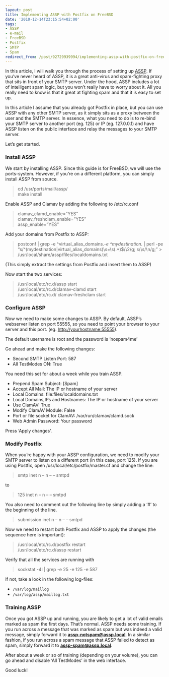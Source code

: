 ```yaml
---
layout: post
title: Implementing ASSP with Postfix on FreeBSD
date: '2010-12-14T23:15:54+02:00'
tags:
- ASSP
- e-mail
- FreeBSD
- Postfix
- SMTP
- Spam
redirect_from: /post/92729939994/implementing-assp-with-postfix-on-freebsd
---
```

In this article, I will walk you through the process of setting up [ASSP](http://assp.sourceforge.net/). If you’ve never heard of ASSP, it is a great anti-virus and spam-fighting proxy that sits in front of your SMTP server. Under the hood, ASSP includes a lot of intelligent spam logic, but you won’t really have to worry about it. All you really need to know is that it great at fighting spam and that it is easy to set up.

In this article I assume that you already got Postfix in place, but you can use ASSP with any other SMTP server, as it simply sits as a proxy between the user and the SMTP server. In essence, what you need to do is to re-bind your SMTP server to another port (eg. 125) or IP (eg. 127.0.0.1) and have ASSP listen on the public interface and relay the messages to your SMTP server.

Let’s get started.  

### Install ASSP

We start by installing ASSP. Since this guide is for FreeBSD, we will use the ports-system. However, if you’re on a different platform, you can simply install ASSP from source.

> cd /usr/ports/mail/assp/  
> make install

Enable ASSP and Clamav by adding the following to /etc/rc.conf

> clamav\_clamd\_enable=”YES”  
> clamav\_freshclam\_enable=”YES”  
> assp_enable=”YES”

Add your domains from Postfix to ASSP:

> postconf | grep -e ^virtual\_alias\_domains.*-e ^mydestination.* | perl -pe “s/^(mydestination|virtual\_alias\_domains)\\s=\\s(.*)$/\\2/g; s/\\s/\\n/g;” > /usr/local/share/assp/files/localdomains.txt

(This simply extract the settings from Postfix and insert them to ASSP)

Now start the two services:

> /usr/local/etc/rc.d/assp start  
> /usr/local/etc/rc.d/clamav-clamd start  
> /usr/local/etc/rc.d/ clamav-freshclam start

### Configure ASSP

Now we need to make some changes to ASSP. By default, ASSP’s webserver listen on port 55555, so you need to point your browser to your server and this port. (eg. <http://yourhostname:55555>).

The default username is root and the password is ‘nospam4me’

Go ahead and make the following changes:

* Second SMTP Listen Port: 587
* All TestModes ON: True

You need this set for about a week while you train ASSP.

* Prepend Spam Subject: \[Spam\]
* Accept All Mail: The IP or hostname of your server
* Local Domains: file:files/localdomains.txt
* Local Domains,IPs and Hostnames: The IP or hostname of your server
* Use ClamAV: True
* Modify ClamAV Module: False
* Port or file socket for ClamAV: /var/run/clamav/clamd.sock
* Web Admin Password: Your password

Press ‘Apply changes’.

### Modify Postfix

When you’re happy with your ASSP configuration, we need to modify your SMTP server to listen on a different port (in this case, port 125). If you are using Postfix, open /usr/local/etc/postfix/master.cf and change the line:

> smtp inet n – n – – smtpd

to

> 125 inet n – n – – smtpd

You also need to comment out the following line by simply adding a ‘#’ to the beginning of the line.

> submission inet n – n – – smtpd

Now we need to restart both Postfix and ASSP to apply the changes (the sequence here is important):

> /usr/local/etc/rc.d/postfix restart  
> /usr/local/etc/rc.d/assp restart

Verify that all the services are running with

> sockstat -4l | grep -e 25 -e 125 -e 587

If not, take a look in the following log-files:

* `/var/log/maillog`
* `/var/log/assp/maillog.txt`

### Training ASSP

Once you got ASSP up and running, you are likely to get a lot of valid emails marked as spam the first days. That’s normal. ASSP needs some training. If you run across a message that was marked as spam but was indeed a valid message, simply forward it to **<assp-notspam@assp.local>**. In a similar fashion, if you run across a spam message that ASSP failed to detect as spam, simply forward it to **<assp-spam@assp.local>**.

After about a week or so of training (depending on your volume), you can go ahead and disable ‘All TestModes’ in the web interface.

Good luck!
